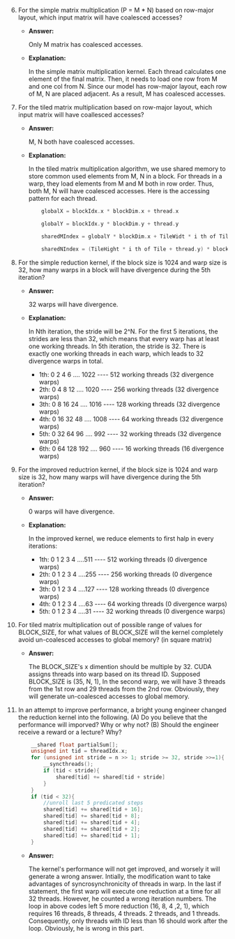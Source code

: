 6.  For the simple matrix multiplication (P = M * N) based on row-major layout, which input matrix will have coalesced accesses?
    
    * __Answer:__ 

        Only M matrix has coalesced accesses.

    * __Explanation:__

        In the simple matrix multiplication kernel. Each thread calculates one element of the final matrix. Then, it needs to load one row from M and one col from N.
        Since our model has row-major layout, each row of M, N are placed adjacent. As a result, M has coalesced accesses.

7. For the tiled matrix multiplication based on row-major layout, which input matrix will have coallesced accesses?
    
    * __Answer:__ 

        M, N both have coalesced accesses.

    * __Explanation:__

        In the tiled matrix multiplication algorithm, we use shared memory to store common used elements from M, N in a block. For threads in a warp, they load elements
        from M and M both in row order. Thus, both M, N will have coalesced accesses. Here is the accessing pattern for each thread.

        ```CPP
            globalX = blockIdx.x * blockDim.x + thread.x
        
            globalY = blockIdx.y * blockDim.y + thread.y

            sharedMIndex = globalY * blockDim.x + TileWidt * i th of Tile + thread.x
        
            sharedNIndex = (TileHight * i th of Tile + thread.y) * blockDim.x + globalX 
        ```

8.  For the simple reduction kernel, if the block size is 1024 and warp size is 32, how many warps in a block will have divergence during the 5th iteration?
    
    * __Answer:__ 

        32 warps will have divergence.

    * __Explanation:__
        
        In Nth iteration, the stride will be 2^N. For the first 5 iterations, the strides are less than 32, which means that every warp has at least one working
        threads. In 5th iteration, the stride is 32. There is exactly one working threads in each warp, which leads to 32 divergence warps in total.  
        
        * 1th: 0 2 4 6      .... 1022 ---- 512 working threads (32 divergence warps) 
        * 2th: 0 4 8 12     .... 1020 ---- 256 working threads (32 divergence warps)
        * 3th: 0 8 16 24    .... 1016 ---- 128 working threads (32 divergence warps) 
        * 4th: 0 16 32 48   .... 1008 ---- 64  working threads (32 divergence warps)
        * 5th: 0 32 64 96   .... 992  ---- 32  working threads (32 divergence warps)
        * 6th: 0 64 128 192 .... 960  ---- 16  working threads (16 divergence warps)

9. For the improved reductrion kernel, if the block size is 1024 and warp size is 32, how many warps will have divergence during the 5th iteration?

    * __Answer:__

        0 warps will have divergence.

    * __Explanation:__

        In the improved kernel, we reduce elements to first halp in every iterations:

        * 1th: 0 1 2 3 4 ....511 ---- 512 working threads (0 divergence warps)
        * 2th: 0 1 2 3 4 ....255 ---- 256 working threads (0 divergence warps)
        * 3th: 0 1 2 3 4 ....127 ---- 128 working threads (0 divergence warps)
        * 4th: 0 1 2 3 4 ....63  ---- 64 working threads (0 divergence warps)
        * 5th: 0 1 2 3 4 ....31  ---- 32 working threads (0 divergence warps)

11. For tiled matrix multiplication out of possible range of values for BLOCK_SIZE, for what values of BLOCK_SIZE will the kernel completely avoid
    un-coalesced accesses to global memory? (in square matrix)

    * __Answer:__

        The BLOCK_SIZE's x dimention should be multiple by 32. CUDA assigns threads into warp based on its thread ID. Supposed BLOCK_SIZE is (35, N, 1), In the second warp, we will have 3 threads from the 1st row and 29 threads from the 2nd row. Obviously, they will generate un-coalesced accesses to global memory. 


12. In an attempt to improve performance, a bright young engineer changed the reduction kernel into the following. (A) Do you believe that the performance
    will imporved? Why or why not? (B) Should the engineer receive a reward or a lecture? Why?

    ```cpp
        __shared float partialSum[];
        unsigned int tid = threadIdx.x;
        for (unsigned int stride = n >> 1; stride >= 32, stride >>=1){
            __syncthreads();
            if (tid < stride){
                shared[tid] += shared[tid + stride]
            }
        }
        if (tid < 32){
            //unroll last 5 predicated steps 
            shared[tid] += shared[tid + 16];
            shared[tid] += shared[tid + 8];
            shared[tid] += shared[tid + 4];
            shared[tid] += shared[tid + 2];
            shared[tid] += shared[tid + 1];
        }
    ```
 
    * __Answer:__

        The kernel's performance will not get improved, and worsely it will generate a wrong answer. Intially, the modification want to take advantages of 
        syncrosynchronicity of threads in warp. In the last if statement, the first warp will execute one reduction at a time for all 32 threads. However, 
        he counted a wrong iteration numbers. The loop in above codes left 5 more reduction (16, 8, 4 ,2, 1), which requires 16 threads, 8 threads, 4 threads.
        2 threads, and 1 threads. Consequently, only threads with ID less than 16 should work after the loop. Obviously, he is wrong in this part.  
        
        




         